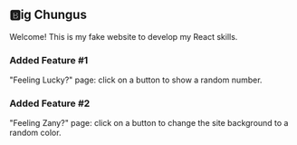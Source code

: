 ## 🅱️ig Chungus

Welcome! This is my fake website to develop my React skills.

### Added Feature #1

"Feeling Lucky?" page: click on a button to show a random number.

### Added Feature #2

"Feeling Zany?" page: click on a button to change the site background to a random color.
